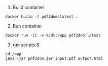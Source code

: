 1. Build container

```shell
docker build -t pdf2dom:latest .
```

2. Run container

```shell
docker run -it -v %cd%:/app pdf2dom:latest
```

3. run scripts
S
```shell
cd /app
java -jar pdf2dom.jar input.pdf output.html
```